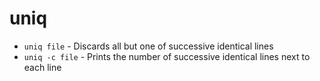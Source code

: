 # uniq

- `uniq file` - Discards all but one of successive identical lines
- `uniq -c file` - Prints the number of successive identical lines next to each line